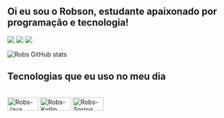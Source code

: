 ## Oi eu sou o Robson, estudante apaixonado por programação e tecnologia!

<div> 
  <a href = "mailto:robson2015xx@gmail.com"><img src="https://img.shields.io/badge/-Gmail-%23333?style=for-the-badge&logo=gmail&logoColor=white" target="_blank"></a>
  <a href="https://www.linkedin.com/in/robson-teixeira-327809166/" target="_blank"><img src="https://img.shields.io/badge/-LinkedIn-%230077B5?style=for-the-badge&logo=linkedin&logoColor=white" target="_blank"></a> 
  <a href="https://api.whatsapp.com/send?phone=5511992080806&text=Ol%C3%A1,%20Robson!%20Vim%20atrav%C3%A9s%20do%20seu%20github." target="_blank"><img src="https://img.shields.io/badge/WhatsApp-25D366?style=for-the-badge&logo=whatsapp&logoColor=white" target="_blank"></a> 
</div>
  
![Robs GitHub stats](https://github-readme-stats.vercel.app/api?username=robson2015xx&show_icons=true&theme=dracula&count_private=true)
 
## Tecnologias que eu uso no meu dia

<div style="display: inline_block"><br>
  <img align="center" alt="Robs-Java" height="30" width="70" src="https://img.shields.io/badge/Java-ED8B00?style=for-the-badge&logo=openjdk&logoColor=white">
  <img align="center" alt="Robs-Kotlin" height="30" width="70" src="https://img.shields.io/badge/Kotlin-0095D5?&style=for-the-badge&logo=kotlin&logoColor=white">
  <img align="center" alt="Robs-Spring" height="30" width="70" src="https://img.shields.io/badge/Spring-6DB33F?style=for-the-badge&logo=spring&logoColor=white">
</div>
  
